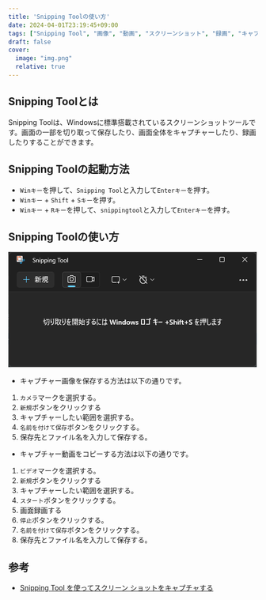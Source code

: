 ```yaml
---
title: 'Snipping Toolの使い方'
date: 2024-04-01T23:19:45+09:00
tags: ["Snipping Tool", "画像", "動画", "スクリーンショット", "録画", "キャプチャー"]
draft: false
cover:
  image: "img.png"
  relative: true
---
```


## Snipping Toolとは
Snipping Toolは、Windowsに標準搭載されているスクリーンショットツールです。画面の一部を切り取って保存したり、画面全体をキャプチャーしたり、録画したりすることができます。

## Snipping Toolの起動方法

- `Winキー`を押して、`Snipping Tool`と入力して`Enterキー`を押す。
- `Winキー` + `Shift` + `Sキー`を押す。
- `Winキー` + `Rキー`を押して、`snippingtool`と入力して`Enterキー`を押す。

## Snipping Toolの使い方
![img_1.png](img_1.png)

- キャプチャー画像を保存する方法は以下の通りです。

1. `カメラ`マークを選択する。
2. `新規`ボタンをクリックする
3. キャプチャーしたい範囲を選択する。
4. `名前を付けて保存`ボタンをクリックする。
5. 保存先とファイル名を入力して保存する。

- キャプチャー動画をコピーする方法は以下の通りです。

1. `ビデオ`マークを選択する。
2. `新規`ボタンをクリックする
3. キャプチャーしたい範囲を選択する。
4. `スタート`ボタンをクリックする。
5. 画面録画する
6. `停止`ボタンをクリックする。
7. `名前を付けて保存`ボタンをクリックする。
8. 保存先とファイル名を入力して保存する。

## 参考

- [Snipping Tool を使ってスクリーン ショットをキャプチャする](https://support.microsoft.com/ja-jp/windows/snipping-tool-%E3%82%92%E4%BD%BF%E3%81%A3%E3%81%A6%E3%82%B9%E3%82%AF%E3%83%AA%E3%83%BC%E3%83%B3-%E3%82%B7%E3%83%A7%E3%83%83%E3%83%88%E3%82%92%E3%82%AD%E3%83%A3%E3%83%97%E3%83%81%E3%83%A3%E3%81%99%E3%82%8B-00246869-1843-655f-f220-97299b865f6b)